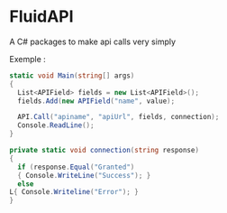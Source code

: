 # FluidAPI
A C# packages to make api calls very simply


Exemple :

```csharp
static void Main(string[] args)
{
  List<APIField> fields = new List<APIField>();
  fields.Add(new APIField("name", value);

  API.Call("apiname", "apiUrl", fields, connection);
  Console.ReadLine();
}

private static void connection(string response)
{
  if (response.Equal("Granted")
  { Console.WriteLine("Success"); }
  else
L{ Console.Writeline("Error"); }
}
```
